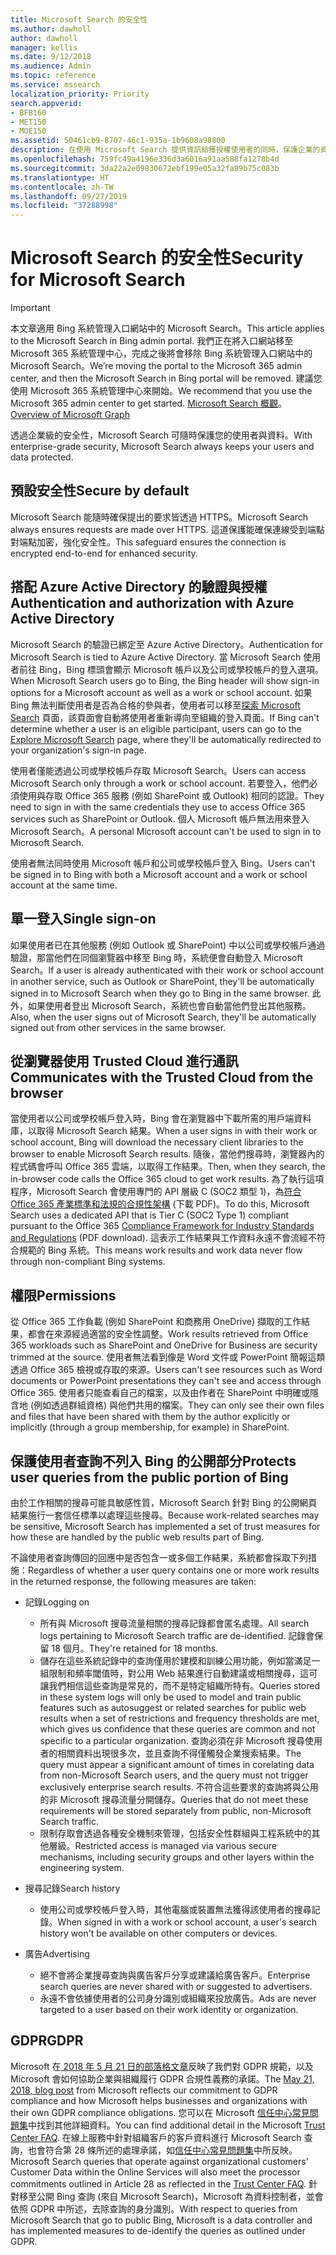 ```yaml
---
title: Microsoft Search 的安全性
ms.author: dawholl
author: dawholl
manager: kellis
ms.date: 9/12/2018
ms.audience: Admin
ms.topic: reference
ms.service: mssearch
localization_priority: Priority
search.appverid:
- BFB160
- MET150
- MOE150
ms.assetid: 50461cb9-8707-46c1-935a-1b9608a98800
description: 在使用 Microsoft Search 提供資訊給獲授權使用者的同時，保護企業的資料與使用者
ms.openlocfilehash: 759fc49a4196e336d3a6016a91aa588fa1278b4d
ms.sourcegitcommit: 3da22a2e09830672ebf199e05a32fa89b75c083b
ms.translationtype: HT
ms.contentlocale: zh-TW
ms.lasthandoff: 09/27/2019
ms.locfileid: "37288998"
---
```

# <a name="security-for-microsoft-search"></a><span data-ttu-id="9d01c-103">Microsoft Search 的安全性</span><span class="sxs-lookup"><span data-stu-id="9d01c-103">Security for Microsoft Search</span></span>

> [!IMPORTANT]
> <span data-ttu-id="9d01c-104">本文章適用 Bing 系統管理入口網站中的 Microsoft Search。</span><span class="sxs-lookup"><span data-stu-id="9d01c-104">This article applies to the Microsoft Search in Bing admin portal.</span></span> <span data-ttu-id="9d01c-105">我們正在將入口網站移至 Microsoft 365 系統管理中心，完成之後將會移除 Bing 系統管理入口網站中的 Microsoft Search。</span><span class="sxs-lookup"><span data-stu-id="9d01c-105">We’re moving the portal to the Microsoft 365 admin center, and then the Microsoft Search in Bing portal will be removed.</span></span> <span data-ttu-id="9d01c-106">建議您使用 Microsoft 365 系統管理中心來開始。</span><span class="sxs-lookup"><span data-stu-id="9d01c-106">We recommend that you use the Microsoft 365 admin center to get started.</span></span> <span data-ttu-id="9d01c-107">[Microsoft Search 概觀](overview-microsoft-search.md)。</span><span class="sxs-lookup"><span data-stu-id="9d01c-107">[Overview of Microsoft Graph](overview-microsoft-search.md)</span></span>

<span data-ttu-id="9d01c-108">透過企業級的安全性，Microsoft Search 可隨時保護您的使用者與資料。</span><span class="sxs-lookup"><span data-stu-id="9d01c-108">With enterprise-grade security, Microsoft Search always keeps your users and data protected.</span></span>


## <a name="secure-by-default"></a><span data-ttu-id="9d01c-109">預設安全性</span><span class="sxs-lookup"><span data-stu-id="9d01c-109">Secure by default</span></span>

<span data-ttu-id="9d01c-110">Microsoft Search 能隨時確保提出的要求皆透過 HTTPS。</span><span class="sxs-lookup"><span data-stu-id="9d01c-110">Microsoft Search always ensures requests are made over HTTPS.</span></span> <span data-ttu-id="9d01c-111">這道保護能確保連線受到端點對端點加密，強化安全性。</span><span class="sxs-lookup"><span data-stu-id="9d01c-111">This safeguard ensures the connection is encrypted end-to-end for enhanced security.</span></span>
  
## <a name="authentication-and-authorization-with-azure-active-directory"></a><span data-ttu-id="9d01c-112">搭配 Azure Active Directory 的驗證與授權</span><span class="sxs-lookup"><span data-stu-id="9d01c-112">Authentication and authorization with Azure Active Directory</span></span>

<span data-ttu-id="9d01c-113">Microsoft Search 的驗證已綁定至 Azure Active Directory。</span><span class="sxs-lookup"><span data-stu-id="9d01c-113">Authentication for Microsoft Search is tied to Azure Active Directory.</span></span> <span data-ttu-id="9d01c-114">當 Microsoft Search 使用者前往 Bing，Bing 標頭會顯示 Microsoft 帳戶以及公司或學校帳戶的登入選項。</span><span class="sxs-lookup"><span data-stu-id="9d01c-114">When Microsoft Search users go to Bing, the Bing header will show sign-in options for a Microsoft account as well as a work or school account.</span></span> <span data-ttu-id="9d01c-115">如果 Bing 無法判斷使用者是否為合格的參與者，使用者可以移至[探索 Microsoft Search](https://www.bing.com/business/explore) 頁面，該頁面會自動將使用者重新導向至組織的登入頁面。</span><span class="sxs-lookup"><span data-stu-id="9d01c-115">If Bing can't determine whether a user is an eligible participant, users can go to the [Explore Microsoft Search](https://www.bing.com/business/explore) page, where they'll be automatically redirected to your organization's sign-in page.</span></span>
  
<span data-ttu-id="9d01c-116">使用者僅能透過公司或學校帳戶存取 Microsoft Search。</span><span class="sxs-lookup"><span data-stu-id="9d01c-116">Users can access Microsoft Search only through a work or school account.</span></span> <span data-ttu-id="9d01c-117">若要登入，他們必須使用與存取 Office 365 服務 (例如 SharePoint 或 Outlook) 相同的認證。</span><span class="sxs-lookup"><span data-stu-id="9d01c-117">They need to sign in with the same credentials they use to access Office 365 services such as SharePoint or Outlook.</span></span> <span data-ttu-id="9d01c-118">個人 Microsoft 帳戶無法用來登入 Microsoft Search。</span><span class="sxs-lookup"><span data-stu-id="9d01c-118">A personal Microsoft account can't be used to sign in to Microsoft Search.</span></span>
  
<span data-ttu-id="9d01c-119">使用者無法同時使用 Microsoft 帳戶和公司或學校帳戶登入 Bing。</span><span class="sxs-lookup"><span data-stu-id="9d01c-119">Users can't be signed in to Bing with both a Microsoft account and a work or school account at the same time.</span></span>
  
## <a name="single-sign-on"></a><span data-ttu-id="9d01c-120">單一登入</span><span class="sxs-lookup"><span data-stu-id="9d01c-120">Single sign-on</span></span>

<span data-ttu-id="9d01c-121">如果使用者已在其他服務 (例如 Outlook 或 SharePoint) 中以公司或學校帳戶通過驗證，那當他們在同個瀏覽器中移至 Bing 時，系統便會自動登入 Microsoft Search。</span><span class="sxs-lookup"><span data-stu-id="9d01c-121">If a user is already authenticated with their work or school account in another service, such as Outlook or SharePoint, they'll be automatically signed in to Microsoft Search when they go to Bing in the same browser.</span></span> <span data-ttu-id="9d01c-122">此外，如果使用者登出 Microsoft Search，系統也會自動當他們登出其他服務。</span><span class="sxs-lookup"><span data-stu-id="9d01c-122">Also, when the user signs out of Microsoft Search, they'll be automatically signed out from other services in the same browser.</span></span>
  
## <a name="communicates-with-the-trusted-cloud-from-the-browser"></a><span data-ttu-id="9d01c-123">從瀏覽器使用 Trusted Cloud 進行通訊</span><span class="sxs-lookup"><span data-stu-id="9d01c-123">Communicates with the Trusted Cloud from the browser</span></span>

<span data-ttu-id="9d01c-124">當使用者以公司或學校帳戶登入時，Bing 會在瀏覽器中下載所需的用戶端資料庫，以取得 Microsoft Search 結果。</span><span class="sxs-lookup"><span data-stu-id="9d01c-124">When a user signs in with their work or school account, Bing will download the necessary client libraries to the browser to enable Microsoft Search results.</span></span> <span data-ttu-id="9d01c-125">隨後，當他們搜尋時，瀏覽器內的程式碼會呼叫 Office 365 雲端，以取得工作結果。</span><span class="sxs-lookup"><span data-stu-id="9d01c-125">Then, when they search, the in-browser code calls the Office 365 cloud to get work results.</span></span> <span data-ttu-id="9d01c-126">為了執行這項程序，Microsoft Search 會使用專門的 API 層級 C (SOC2 類型 1)，為[符合 Office 365 產業標準和法規的合規性架構](https://download.microsoft.com/download/B/2/7/B27B3EF3-8849-4C18-8BA4-5AD755728620/Compliance%20Framework_customer%20guidance.pdf) (下載 PDF)。</span><span class="sxs-lookup"><span data-stu-id="9d01c-126">To do this, Microsoft Search uses a dedicated API that is Tier C (SOC2 Type 1) compliant pursuant to the Office 365 [Compliance Framework for Industry Standards and Regulations](https://download.microsoft.com/download/B/2/7/B27B3EF3-8849-4C18-8BA4-5AD755728620/Compliance%20Framework_customer%20guidance.pdf) (PDF download).</span></span> <span data-ttu-id="9d01c-127">這表示工作結果與工作資料永遠不會流經不符合規範的 Bing 系統。</span><span class="sxs-lookup"><span data-stu-id="9d01c-127">This means work results and work data never flow through non-compliant Bing systems.</span></span> 
  
## <a name="permissions"></a><span data-ttu-id="9d01c-128">權限</span><span class="sxs-lookup"><span data-stu-id="9d01c-128">Permissions</span></span>

<span data-ttu-id="9d01c-129">從 Office 365 工作負載 (例如 SharePoint 和商務用 OneDrive) 擷取的工作結果，都會在來源經過適當的安全性調整。</span><span class="sxs-lookup"><span data-stu-id="9d01c-129">Work results retrieved from Office 365 workloads such as SharePoint and OneDrive for Business are security trimmed at the source.</span></span> <span data-ttu-id="9d01c-130">使用者無法看到像是 Word 文件或 PowerPoint 簡報這類透過 Office 365 檢視或存取的來源。</span><span class="sxs-lookup"><span data-stu-id="9d01c-130">Users can't see resources such as Word documents or PowerPoint presentations they can't see and access through Office 365.</span></span> <span data-ttu-id="9d01c-131">使用者只能查看自己的檔案，以及由作者在 SharePoint 中明確或隱含地 (例如透過群組資格) 與他們共用的檔案。</span><span class="sxs-lookup"><span data-stu-id="9d01c-131">They can only see their own files and files that have been shared with them by the author explicitly or implicitly (through a group membership, for example) in SharePoint.</span></span>
  
## <a name="protects-user-queries-from-the-public-portion-of-bing"></a><span data-ttu-id="9d01c-132">保護使用者查詢不列入 Bing 的公開部分</span><span class="sxs-lookup"><span data-stu-id="9d01c-132">Protects user queries from the public portion of Bing</span></span>

<span data-ttu-id="9d01c-133">由於工作相關的搜尋可能具敏感性質，Microsoft Search 針對 Bing 的公開網頁結果施行一套信任標準以處理這些搜尋。</span><span class="sxs-lookup"><span data-stu-id="9d01c-133">Because work-related searches may be sensitive, Microsoft Search has implemented a set of trust measures for how these are handled by the public web results part of Bing.</span></span>
  
<span data-ttu-id="9d01c-134">不論使用者查詢傳回的回應中是否包含一或多個工作結果，系統都會採取下列措施：</span><span class="sxs-lookup"><span data-stu-id="9d01c-134">Regardless of whether a user query contains one or more work results in the returned response, the following measures are taken:</span></span>
  
- <span data-ttu-id="9d01c-135">記錄</span><span class="sxs-lookup"><span data-stu-id="9d01c-135">Logging on</span></span> 
  - <span data-ttu-id="9d01c-136">所有與 Microsoft 搜尋流量相關的搜尋記錄都會匿名處理。</span><span class="sxs-lookup"><span data-stu-id="9d01c-136">All search logs pertaining to Microsoft Search traffic are de-identified.</span></span> <span data-ttu-id="9d01c-137">記錄會保留 18 個月。</span><span class="sxs-lookup"><span data-stu-id="9d01c-137">They're retained for 18 months.</span></span>
  - <span data-ttu-id="9d01c-138">儲存在這些系統記錄中的查詢僅用於建模和訓練公用功能，例如當滿足一組限制和頻率閾值時，對公用 Web 結果進行自動建議或相關搜尋，這可讓我們相信這些查詢是常見的，而不是特定組織所特有。</span><span class="sxs-lookup"><span data-stu-id="9d01c-138">Queries stored in these system logs will only be used to model and train public features such as autosuggest or related searches for public web results when a set of restrictions and frequency thresholds are met, which gives us confidence that these queries are common and not specific to a particular organization.</span></span> <span data-ttu-id="9d01c-139">查詢必須在非 Microsoft 搜尋使用者的相關資料出現很多次，並且查詢不得僅觸發企業搜索結果。</span><span class="sxs-lookup"><span data-stu-id="9d01c-139">The query must appear a significant amount of times in corelating data from non-Microsoft Search users, and the query must not trigger exclusively enterprise search results.</span></span> <span data-ttu-id="9d01c-140">不符合這些要求的查詢將與公用的非 Microsoft 搜尋流量分開儲存。</span><span class="sxs-lookup"><span data-stu-id="9d01c-140">Queries that do not meet these requirements will be stored separately from public, non-Microsoft Search traffic.</span></span>
  - <span data-ttu-id="9d01c-141">限制存取會透過各種安全機制來管理，包括安全性群組與工程系統中的其他層級。</span><span class="sxs-lookup"><span data-stu-id="9d01c-141">Restricted access is managed via various secure mechanisms, including security groups and other layers within the engineering system.</span></span>
- <span data-ttu-id="9d01c-142">搜尋記錄</span><span class="sxs-lookup"><span data-stu-id="9d01c-142">Search history</span></span>    
  - <span data-ttu-id="9d01c-143">使用公司或學校帳戶登入時，其他電腦或裝置無法獲得該使用者的搜尋記錄。</span><span class="sxs-lookup"><span data-stu-id="9d01c-143">When signed in with a work or school account, a user's search history won't be available on other computers or devices.</span></span>
 
- <span data-ttu-id="9d01c-144">廣告</span><span class="sxs-lookup"><span data-stu-id="9d01c-144">Advertising</span></span>   
  - <span data-ttu-id="9d01c-145">絕不會將企業搜尋查詢與廣告客戶分享或建議給廣告客戶。</span><span class="sxs-lookup"><span data-stu-id="9d01c-145">Enterprise search queries are never shared with or suggested to advertisers.</span></span>
  - <span data-ttu-id="9d01c-146">永遠不會依據使用者的公司身分識別或組織來投放廣告。</span><span class="sxs-lookup"><span data-stu-id="9d01c-146">Ads are never targeted to a user based on their work identity or organization.</span></span>
    
## <a name="gdpr"></a><span data-ttu-id="9d01c-147">GDPR</span><span class="sxs-lookup"><span data-stu-id="9d01c-147">GDPR</span></span>

<span data-ttu-id="9d01c-148">Microsoft 在[ 2018 年 5 月 21 日的部落格文章](https://blogs.microsoft.com/on-the-issues/2018/05/21/microsofts-commitment-to-gdpr-privacy-and-putting-customers-in-control-of-their-own-data/)反映了我們對 GDPR 規範，以及 Microsoft 會如何協助企業與組織履行 GDPR 合規性義務的承諾。</span><span class="sxs-lookup"><span data-stu-id="9d01c-148">The [May 21, 2018, blog post](https://blogs.microsoft.com/on-the-issues/2018/05/21/microsofts-commitment-to-gdpr-privacy-and-putting-customers-in-control-of-their-own-data/) from Microsoft reflects our commitment to GDPR compliance and how Microsoft helps businesses and organizations with their own GDPR compliance obligations.</span></span> <span data-ttu-id="9d01c-149">您可以在 Microsoft [信任中心常見問題集](https://www.microsoft.com/trustcenter/privacy/gdpr/gdpr-faqs)中找到其他詳細資料。</span><span class="sxs-lookup"><span data-stu-id="9d01c-149">You can find additional detail in the Microsoft [Trust Center FAQ](https://www.microsoft.com/trustcenter/privacy/gdpr/gdpr-faqs).</span></span> <span data-ttu-id="9d01c-150">在線上服務中針對組織客戶的客戶資料進行 Microsoft Search 查詢，也會符合第 28 條所述的處理承諾，如[信任中心常見問題集](https://www.microsoft.com/trustcenter/privacy/gdpr/gdpr-faqs)中所反映。</span><span class="sxs-lookup"><span data-stu-id="9d01c-150">Microsoft Search queries that operate against organizational customers' Customer Data within the Online Services will also meet the processor commitments outlined in Article 28 as reflected in the [Trust Center FAQ](https://www.microsoft.com/trustcenter/privacy/gdpr/gdpr-faqs).</span></span> <span data-ttu-id="9d01c-151">針對移至公開 Bing 查詢 (來自 Microsoft Search)，Microsoft 為資料控制者，並會依照 GDPR 中所述，去除查詢的身分識別。</span><span class="sxs-lookup"><span data-stu-id="9d01c-151">With respect to queries from Microsoft Search that go to public Bing, Microsoft is a data controller and has implemented measures to de-identify the queries as outlined under GDPR.</span></span>